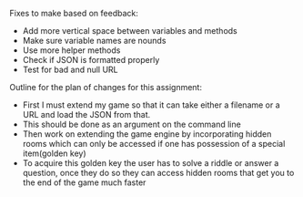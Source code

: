 Fixes to make based on feedback:
* Add more vertical space between variables and methods
* Make sure variable names are nounds
* Use more helper methods
* Check if JSON is formatted properly
* Test for bad and null URL

Outline for the plan of changes for this assignment:
* First I must extend my game so that it can take either a filename or a URL and load the JSON from that.
* This should be done as an argument on the command line
* Then work on extending the game engine by incorporating hidden rooms which can only be accessed if one has possession of a special item(golden key)
* To acquire this golden key the user has to solve a riddle or answer a question, once they do so they can access hidden rooms that get you to the end of the game much faster
